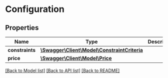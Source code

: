 # Configuration

## Properties
Name | Type | Description | Notes
------------ | ------------- | ------------- | -------------
**constraints** | [**\Swagger\Client\Model\ConstraintCriteria**](ConstraintCriteria.md) |  | [optional] 
**price** | [**\Swagger\Client\Model\Price**](Price.md) |  | [optional] 

[[Back to Model list]](../../README.md#documentation-for-models) [[Back to API list]](../../README.md#documentation-for-api-endpoints) [[Back to README]](../../README.md)

